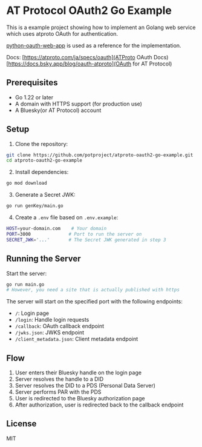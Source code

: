 # AT Protocol OAuth2 Go Example

This is a example project showing how to implement an Golang web service which uses atproto OAuth for authentication.

[python-oauth-web-app](https://github.com/bluesky-social/cookbook/tree/main/python-oauth-web-app) is used as a reference for the implementation.

Docs: 
[https://atproto.com/ja/specs/oauth](ATProto OAuth Docs)
[https://docs.bsky.app/blog/oauth-atproto](OAuth for AT Protocol)


## Prerequisites

- Go 1.22 or later
- A domain with HTTPS support (for production use)
- A Bluesky(or AT Protocol) account

## Setup

1. Clone the repository:
```bash
git clone https://github.com/potproject/atproto-oauth2-go-example.git
cd atproto-oauth2-go-example
```

2. Install dependencies:
```bash
go mod download
```

3. Generate a Secret JWK:
```bash
go run genKey/main.go
```

4. Create a `.env` file based on `.env.example`:
```bash
HOST=your-domain.com    # Your domain
PORT=3000              # Port to run the server on
SECRET_JWK='...'       # The Secret JWK generated in step 3
```

## Running the Server

Start the server:
```bash
go run main.go
# However, you need a site that is actually published with https
```

The server will start on the specified port with the following endpoints:

- `/`: Login page
- `/login`: Handle login requests
- `/callback`: OAuth callback endpoint
- `/jwks.json`: JWKS endpoint
- `/client_metadata.json`: Client metadata endpoint

## Flow

1. User enters their Bluesky handle on the login page
2. Server resolves the handle to a DID
3. Server resolves the DID to a PDS (Personal Data Server)
4. Server performs PAR with the PDS
5. User is redirected to the Bluesky authorization page
6. After authorization, user is redirected back to the callback endpoint

## License

MIT
